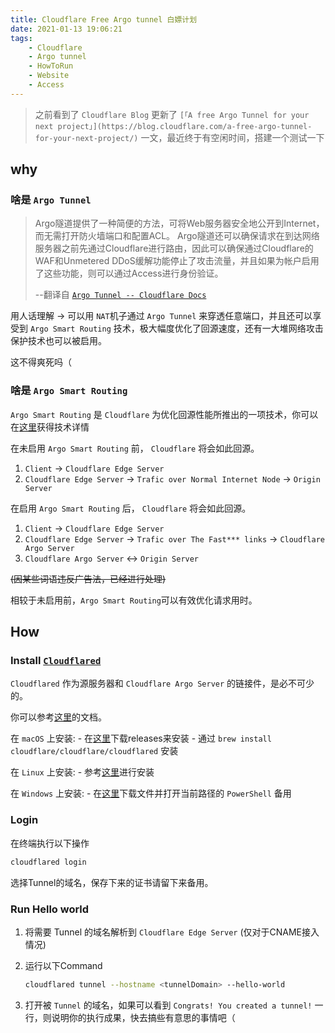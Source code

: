 ```yaml
---
title: Cloudflare Free Argo tunnel 白嫖计划 
date: 2021-01-13 19:06:21
tags:
    - Cloudflare
    - Argo tunnel
    - HowToRun
    - Website
    - Access
---
```

> 之前看到了 `Cloudflare Blog` 更新了 `[「A free Argo Tunnel for your next project」](https://blog.cloudflare.com/a-free-argo-tunnel-for-your-next-project/)` 一文，最近终于有空闲时间，搭建一个测试一下

<!--more-->

## why

### 啥是 `Argo Tunnel`

> Argo隧道提供了一种简便的方法，可将Web服务器安全地公开到Internet，而无需打开防火墙端口和配置ACL。 Argo隧道还可以确保请求在到达网络服务器之前先通过Cloudflare进行路由，因此可以确保通过Cloudflare的WAF和Unmetered DDoS缓解功能停止了攻击流量，并且如果为帐户启用了这些功能，则可以通过Access进行身份验证。
>
> --翻译自 [`Argo Tunnel -- Cloudflare Docs`](https://developers.cloudflare.com/argo-tunnel/)

用人话理解 -> 可以用 `NAT`机子通过 `Argo Tunnel` 来穿透任意端口，并且还可以享受到 `Argo Smart Routing` 技术，极大幅度优化了回源速度，还有一大堆网络攻击保护技术也可以被启用。

这不得爽死吗（

### 啥是 `Argo Smart Routing`

`Argo Smart Routing` 是 `Cloudflare` 为优化回源性能所推出的一项技术，你可以在[这里](https://www.cloudflare.com/en-gb/products/argo-smart-routing/)获得技术详情

在未启用 `Argo Smart Routing` 前， `Cloudflare` 将会如此回源。

1. `Client` -> `Cloudflare Edge Server`
2. `Cloudflare Edge Server` -> `Trafic over Normal Internet Node` -> `Origin Server`

在启用 `Argo Smart Routing` 后， `Cloudflare` 将会如此回源。

1. `Client` -> `Cloudflare Edge Server`
2. `Cloudflare Edge Server` -> `Trafic over The Fast*** links` -> `Cloudflare Argo Server`
3. `Cloudflare Argo Server` <-> `Origin Server`

~~(因某些词语违反广告法，已经进行处理)~~

相较于未启用前，`Argo Smart Routing`可以有效优化请求用时。

## How

### Install [`Cloudflared`](https://github.com/cloudflare/cloudflared)

`Cloudflared` 作为源服务器和 `Cloudflare Argo Server` 的链接件，是必不可少的。

你可以参考[这里](https://github.com/cloudflare/cloudflared#installing-cloudflared)的文档。

在 `macOS` 上安装:
    - 在[这里](https://github.com/cloudflare/cloudflared/releases)下载releases来安装
    - 通过 `brew install cloudflare/cloudflare/cloudflared` 安装

在 `Linux` 上安装:
    - 参考[这里](https://developers.cloudflare.com/argo-tunnel/getting-started/installation#linux)进行安装

在 `Windows` 上安装:
    - 在[这里](https://github.com/cloudflare/cloudflared/releases)下载文件并打开当前路径的 `PowerShell` 备用

### Login

在终端执行以下操作

```bash
cloudflared login
```

选择Tunnel的域名，保存下来的证书请留下来备用。

### Run Hello world

1. 将需要 Tunnel 的域名解析到 `Cloudflare Edge Server` (仅对于CNAME接入情况)
2. 运行以下Command

    ```bash
    cloudflared tunnel --hostname <tunnelDomain> --hello-world
    ```

3. 打开被 `Tunnel` 的域名，如果可以看到 `Congrats! You created a tunnel!` 一行，则说明你的执行成果，快去搞些有意思的事情吧（
